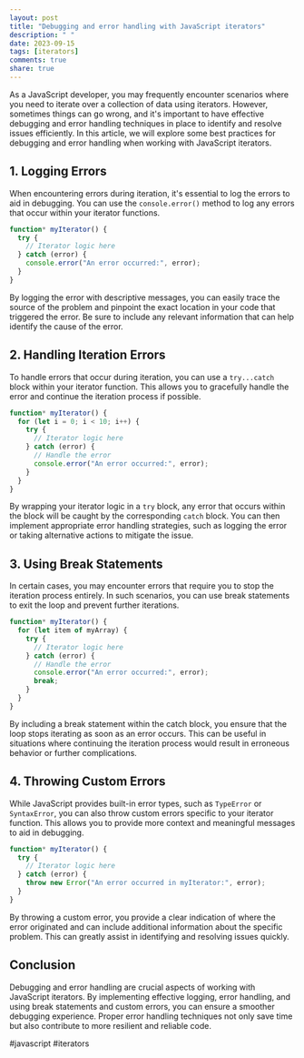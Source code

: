 ```yaml
---
layout: post
title: "Debugging and error handling with JavaScript iterators"
description: " "
date: 2023-09-15
tags: [iterators]
comments: true
share: true
---
```


As a JavaScript developer, you may frequently encounter scenarios where you need to iterate over a collection of data using iterators. However, sometimes things can go wrong, and it's important to have effective debugging and error handling techniques in place to identify and resolve issues efficiently. In this article, we will explore some best practices for debugging and error handling when working with JavaScript iterators.

## 1. Logging Errors

When encountering errors during iteration, it's essential to log the errors to aid in debugging. You can use the `console.error()` method to log any errors that occur within your iterator functions.

```javascript
function* myIterator() {
  try {
    // Iterator logic here
  } catch (error) {
    console.error("An error occurred:", error);
  }
}
```

By logging the error with descriptive messages, you can easily trace the source of the problem and pinpoint the exact location in your code that triggered the error. Be sure to include any relevant information that can help identify the cause of the error.

## 2. Handling Iteration Errors

To handle errors that occur during iteration, you can use a `try...catch` block within your iterator function. This allows you to gracefully handle the error and continue the iteration process if possible.

```javascript
function* myIterator() {
  for (let i = 0; i < 10; i++) {
    try {
      // Iterator logic here
    } catch (error) {
      // Handle the error
      console.error("An error occurred:", error);
    }
  }
}
```

By wrapping your iterator logic in a `try` block, any error that occurs within the block will be caught by the corresponding `catch` block. You can then implement appropriate error handling strategies, such as logging the error or taking alternative actions to mitigate the issue.

## 3. Using Break Statements

In certain cases, you may encounter errors that require you to stop the iteration process entirely. In such scenarios, you can use break statements to exit the loop and prevent further iterations.

```javascript
function* myIterator() {
  for (let item of myArray) {
    try {
      // Iterator logic here
    } catch (error) {
      // Handle the error
      console.error("An error occurred:", error);
      break;
    }
  }
}
```

By including a break statement within the catch block, you ensure that the loop stops iterating as soon as an error occurs. This can be useful in situations where continuing the iteration process would result in erroneous behavior or further complications.

## 4. Throwing Custom Errors

While JavaScript provides built-in error types, such as `TypeError` or `SyntaxError`, you can also throw custom errors specific to your iterator function. This allows you to provide more context and meaningful messages to aid in debugging.

```javascript
function* myIterator() {
  try {
    // Iterator logic here
  } catch (error) {
    throw new Error("An error occurred in myIterator:", error);
  }
}
```

By throwing a custom error, you provide a clear indication of where the error originated and can include additional information about the specific problem. This can greatly assist in identifying and resolving issues quickly.

## Conclusion

Debugging and error handling are crucial aspects of working with JavaScript iterators. By implementing effective logging, error handling, and using break statements and custom errors, you can ensure a smoother debugging experience. Proper error handling techniques not only save time but also contribute to more resilient and reliable code.

#javascript #iterators